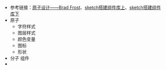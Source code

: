 - 参考链接：[原子设计——Brad Frost](https://mp.weixin.qq.com/s?__biz=Mzg3MDAwMjAzMw==&mid=2247484820&idx=1&sn=876c5940f9b753d9f0890238f3beac6f&chksm=ce95398af9e2b09c56eec6b528d875e4959a8fd1ca2495c918a342b80fff6d5dfc9d05ddb1e2&scene=21#wechat_redirect)、[sketch搭建组件库上](https://mp.weixin.qq.com/s?__biz=Mzg3MDAwMjAzMw==&mid=2247485245&idx=1&sn=fd5bd67ad68980f94e560e67b84a3bdd&chksm=ce953b23f9e2b235f1af3d024f2dbf5b9e5a249495912a03ca6d214423f0d4b5c1a958254956&&xtrack=1&scene=90&subscene=93&sessionid=1609122513&clicktime=1609122600&enterid=1609122600#rd)、[sketch搭建组件库下](https://mp.weixin.qq.com/s?__biz=Mzg3MDAwMjAzMw==&mid=2247485378&idx=1&sn=ff14f21a5154d3d2fcf179322dd92ff9&chksm=ce953bdcf9e2b2ca9a800572bcae681f300322975e4057e8831697411cda29ad513d60b395d1&&xtrack=1&scene=90&subscene=93&sessionid=1609324184&clicktime=1609324232&enterid=1609324232#rd%E3%80%91)
- 原子
  + 字符样式
  + 图层样式
  + 颜色变量
  + 图标
  + 形状
- 分子
  组件
-